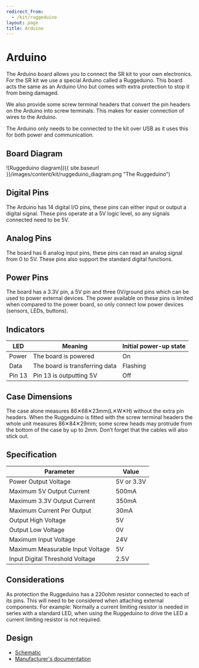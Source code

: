 ```yaml
---
redirect_from:
  - /kit/ruggeduino
layout: page
title: Arduino
---
```


Arduino
=======

The Arduino board allows you to connect the SR kit to your own electronics.
For the SR kit we use a special Arduino called a Ruggeduino.
This board acts the same as an Arduino Uno but comes with extra protection to stop it from being damaged.

We also provide some screw terminal headers that convert the pin headers on the Arduino into screw terminals.
This makes for easier connection of wires to the Arduino.

The Arduino only needs to be connected to the kit over USB as it uses this for both power and communication.

## Board Diagram

![Ruggeduino diagram]({{ site.baseurl }}/images/content/kit/ruggeduino_diagram.png "The Ruggeduino")

## Digital Pins

The Arduino has 14 digital I/O pins, these pins can either input or output a digital signal.
These pins operate at a 5V logic level, so any signals connected need to be 5V.

## Analog Pins

The board has 6 analog input pins, these pins can read an analog signal from 0 to 5V.
These pins also support the standard digital functions.

## Power Pins

The board has a 3.3V pin, a 5V pin and three 0V/ground pins which can be used to power external devices.
The power available on these pins is limited when compared to the power board, so only connect low power devices (sensors, LEDs, buttons).

## Indicators

| LED       | Meaning                           | Initial power-up state
|-----------|-----------------------------------|----------------------
| Power     | The board is powered              | On
| Data      | The board is transferring data    | Flashing
| Pin 13    | Pin 13 is outputting 5V           | Off

## Case Dimensions

The case alone measures 86✕68✕23mm(L✕W✕H) without the extra pin headers.
When the Ruggeduino is fitted with the screw terminal headers the whole unit measures 86✕84✕29mm; some screw heads may protrude from the bottom of the case by up to 2mm.
Don’t forget that the cables will also stick out.

## Specification

| Parameter                         | Value
|-----------------------------------|-------------
| Power Output Voltage              | 5V or 3.3V
| Maximum 5V Output Current         | 500mA
| Maximum 3.3V Output Current       | 350mA
| Maximum Current Per Output        | 30mA
| Output High Voltage               | 5V
| Output Low Voltage                | 0V
| Maximum Input Voltage             | 24V
| Maximum Measurable Input Voltage  | 5V
| Input Digital Threshold Voltage   | 2.5V

## Considerations

As protection the Ruggeduino has a 220ohm resistor connected to each of its pins.
This will need to be considered when attaching external components.
For example: Normally a current limiting resistor is needed in series with a standard LED,
when using the Ruggeduino to drive the LED a current limiting resistor is not required.

## Design

* [Schematic](https://web.archive.org/web/20140210003143/http://ruggedcircuits.com/AM010/am010.pdf)
* [Manufacturer's documentation](https://web.archive.org/web/20170317171649/https://www.rugged-circuits.com/ruggeduino)
